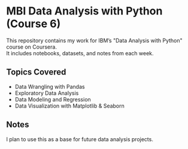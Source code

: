 # MBI Data Analysis with Python (Course 6)

This repository contains my work for IBM’s "Data Analysis with Python" course on Coursera.  
It includes notebooks, datasets, and notes from each week.

## Topics Covered
- Data Wrangling with Pandas
- Exploratory Data Analysis
- Data Modeling and Regression
- Data Visualization with Matplotlib & Seaborn

## Notes
I plan to use this as a base for future data analysis projects.
